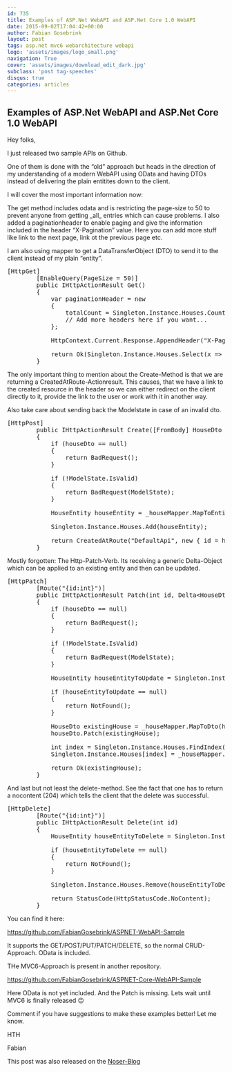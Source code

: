```yaml
---
id: 735
title: Examples of ASP.Net WebAPI and ASP.Net Core 1.0 WebAPI
date: 2015-09-02T17:04:42+00:00
author: Fabian Gosebrink
layout: post
tags: asp.net mvc6 webarchitecture webapi 
logo: 'assets/images/logo_small.png'
navigation: True
cover: 'assets/images/download_edit_dark.jpg'
subclass: 'post tag-speeches'
disqus: true
categories: articles
---
```


## Examples of ASP.Net WebAPI and ASP.Net Core 1.0 WebAPI

Hey folks,

I just released two sample APIs on Github.

One of them is done with the &#8220;old&#8221; approach but heads in the direction of my understanding of a modern WebAPI using OData and having DTOs instead of delivering the plain entitites down to the client.

I will cover the most important information now:

The get method includes odata and is restricting the page-size to 50 to prevent anyone from getting \_all\_ entries which can cause problems. I also added a paginationheader to enable paging and give the information included in the header &#8220;X-Pagination&#8221; value. Here you can add more stuff like link to the next page, link ot the previous page etc.

I am also using mapper to get a DataTransferObject (DTO) to send it to the client instead of my plain &#8220;entity&#8221;.

<pre class="lang:c# decode:true ">[HttpGet]
        [EnableQuery(PageSize = 50)]
        public IHttpActionResult Get()
        {
            var paginationHeader = new
            {
                totalCount = Singleton.Instance.Houses.Count
                // Add more headers here if you want...
            };

            HttpContext.Current.Response.AppendHeader("X-Pagination", JsonConvert.SerializeObject(paginationHeader));

            return Ok(Singleton.Instance.Houses.Select(x =&gt; _houseMapper.MapToDto(x)));
        }</pre>

The only important thing to mention about the Create-Method is that we are returning a CreatedAtRoute-Actionresult. This causes, that we have a link to the created resource in the header so we can either redirect on the client directly to it, provide the link to the user or work with it in another way.
  
Also take care about sending back the Modelstate in case of an invalid dto.

<pre class="lang:c# decode:true ">[HttpPost]
        public IHttpActionResult Create([FromBody] HouseDto houseDto)
        {
            if (houseDto == null)
            {
                return BadRequest();
            }

            if (!ModelState.IsValid)
            {
                return BadRequest(ModelState);
            }

            HouseEntity houseEntity = _houseMapper.MapToEntity(houseDto);

            Singleton.Instance.Houses.Add(houseEntity);

            return CreatedAtRoute("DefaultApi", new { id = houseEntity.Id }, _houseMapper.MapToDto(houseEntity));
        }</pre>

Mostly forgotten: The Http-Patch-Verb. Its receiving a generic Delta-Object which can be applied to an existing entity and then can be updated.

<pre class="lang:c# decode:true ">[HttpPatch]
        [Route("{id:int}")]
        public IHttpActionResult Patch(int id, Delta&lt;HouseDto&gt; houseDto)
        {
            if (houseDto == null)
            {
                return BadRequest();
            }

            if (!ModelState.IsValid)
            {
                return BadRequest(ModelState);
            }

            HouseEntity houseEntityToUpdate = Singleton.Instance.Houses.FirstOrDefault(x =&gt; x.Id == id);

            if (houseEntityToUpdate == null)
            {
                return NotFound();
            }

            HouseDto existingHouse = _houseMapper.MapToDto(houseEntityToUpdate);
            houseDto.Patch(existingHouse);

            int index = Singleton.Instance.Houses.FindIndex(x =&gt; x.Id == id);
            Singleton.Instance.Houses[index] = _houseMapper.MapToEntity(existingHouse);

            return Ok(existingHouse);
        }</pre>

And last but not least the delete-method. See the fact that one has to return a nocontent (204) which tells the client that the delete was successful.

<pre class="lang:c# decode:true ">[HttpDelete]
        [Route("{id:int}")]
        public IHttpActionResult Delete(int id)
        {
            HouseEntity houseEntityToDelete = Singleton.Instance.Houses.FirstOrDefault(x =&gt; x.Id == id);

            if (houseEntityToDelete == null)
            {
                return NotFound();
            }

            Singleton.Instance.Houses.Remove(houseEntityToDelete);

            return StatusCode(HttpStatusCode.NoContent);
        }</pre>

You can find it here:

https://github.com/FabianGosebrink/ASPNET-WebAPI-Sample

It supports the GET/POST/PUT/PATCH/DELETE, so the normal CRUD-Approach. OData is included.

THe MVC6-Approach is present in another repository.
  
<https://github.com/FabianGosebrink/ASPNET-Core-WebAPI-Sample>

Here OData is not yet included. And the Patch is missing. Lets wait until MVC6 is finally released 😉

Comment if you have suggestions to make these examples better! Let me know.

HTH

Fabian

This post was also released on the [Noser-Blog](http://blog.noser.com/author/gosebrink/)
